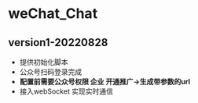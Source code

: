 # weChat_Chat
## version1-20220828
- 提供初始化脚本
- 公众号扫码登录完成
- <strong>配置前需要公众号权限 企业 开通推广->生成带参数的url </strong>
- 接入webSocket 实现实时通信
